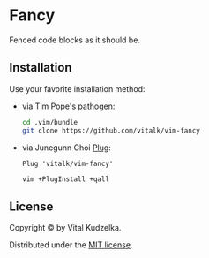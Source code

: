 # Fancy

Fenced code blocks as it should be.


## Installation

Use your favorite installation method:

- via Tim Pope's [pathogen](https://github.com/tpope/vim-pathogen):

  ```sh
  cd .vim/bundle
  git clone https://github.com/vitalk/vim-fancy
  ```

- via Junegunn Choi [Plug](https://github.com/junegunn/vim-plug):

  ```viml
  Plug 'vitalk/vim-fancy'
  ```

  ```sh
  vim +PlugInstall +qall
  ```


## License

Copyright © by Vital Kudzelka.

Distributed under the [MIT license](http://mit-license.org/vitalk).
